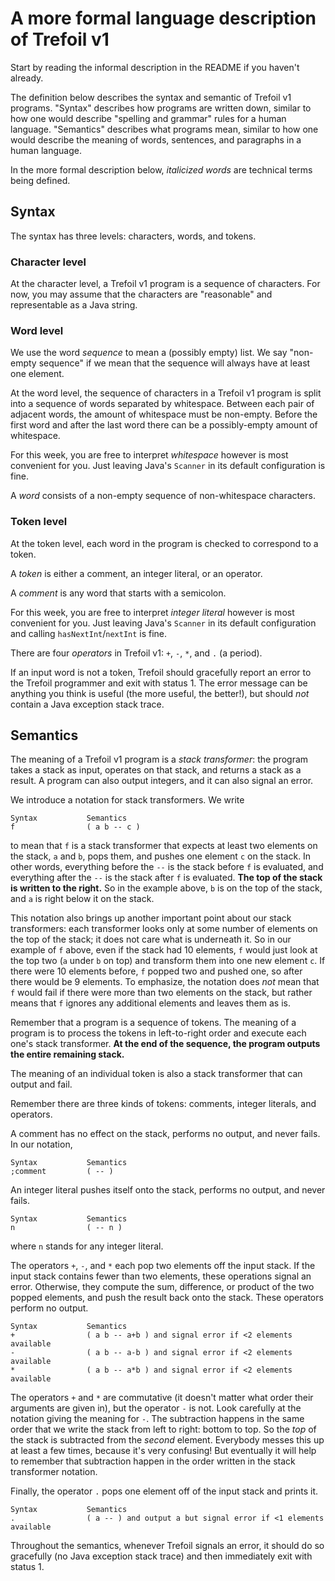 # A more formal language description of Trefoil v1

Start by reading the informal description in the README if you haven't already.

The definition below describes the syntax and semantic of Trefoil v1 programs.
"Syntax" describes how programs are written down, similar to how one would
describe "spelling and grammar" rules for a human language. "Semantics"
describes what programs mean, similar to how one would describe the meaning of
words, sentences, and paragraphs in a human language.

In the more formal description below, *italicized words* are technical terms being defined.

## Syntax

The syntax has three levels: characters, words, and tokens.

### Character level

At the character level, a Trefoil v1 program is a sequence of characters. For
now, you may assume that the characters are "reasonable" and representable as a
Java string.

### Word level

We use the word *sequence* to mean a (possibly empty) list. We say "non-empty
sequence" if we mean that the sequence will always have at least one element.

At the word level, the sequence of characters in a Trefoil v1 program is
split into a sequence of words separated by whitespace. Between each pair
of adjacent words, the amount of whitespace must be non-empty. Before the first
word and after the last word there can be a possibly-empty amount of whitespace.

For this week, you are free to interpret *whitespace* however is most convenient for you.
Just leaving Java's `Scanner` in its default configuration is fine.

A *word* consists of a non-empty sequence of non-whitespace characters.

### Token level

At the token level, each word in the program is checked to correspond to a token.

A *token* is either a comment, an integer literal, or an operator.

A *comment* is any word that starts with a semicolon.

For this week, you are free to interpret *integer literal* however is most
convenient for you. Just leaving Java's `Scanner` in its default configuration
and calling `hasNextInt`/`nextInt` is fine.

There are four *operators* in Trefoil v1: `+`, `-`, `*`, and `.` (a period).

If an input word is not a token, Trefoil should gracefully report an error to
the Trefoil programmer and exit with status 1. The error message can be anything
you think is useful (the more useful, the better!), but should *not* contain a
Java exception stack trace.

## Semantics

The meaning of a Trefoil v1 program is a *stack transformer*: the
program takes a stack as input, operates on that stack, and returns a stack as a
result. A program can also output integers, and it can also signal an error.

We introduce a notation for stack transformers. We write

```
Syntax           Semantics
f                ( a b -- c )
```

to mean that `f` is a stack transformer that expects at least two elements on
the stack, `a` and `b`, pops them, and pushes one element `c` on the stack.
In other words, everything before the `--` is the stack before `f` is evaluated,
and everything after the `--` is the stack after `f` is evaluated.
**The top of the stack is written to the right.** So in the example above,
`b` is on the top of the stack, and `a` is right below it on the stack.

This notation also brings up another important point about our stack
transformers: each transformer looks only at some number of elements on the top
of the stack; it does not care what is underneath it. So in our example of `f`
above, even if the stack had 10 elements, `f` would just look at the top two
(`a` under `b` on top) and transform them into one new element `c`. If there
were 10 elements before, `f` popped two and pushed one, so after there would be
9 elements. To emphasize, the notation does *not* mean that `f` would fail if
there were more than two elements on the stack, but rather means that `f`
ignores any additional elements and leaves them as is.

Remember that a program is a sequence of tokens.
The meaning of a program is to process the tokens in left-to-right order
and execute each one's stack transformer.
**At the end of the sequence, the program outputs the entire remaining stack.**

The meaning of an individual token is also a stack transformer that can output and fail.

Remember there are three kinds of tokens: comments, integer literals,
and operators.

A comment has no effect on the stack, performs no output, and never fails.
In our notation,

```
Syntax           Semantics
;comment         ( -- )
```

An integer literal pushes itself onto the stack, performs no output, and never fails.

```
Syntax           Semantics
n                ( -- n )
```

where `n` stands for any integer literal.

The operators `+`, `-`, and `*` each pop two elements off the input stack. If
the input stack contains fewer than two elements, these operations signal an error.
Otherwise, they compute the sum, difference, or product of the two popped elements,
and push the result back onto the stack. These operators perform no output.

```
Syntax           Semantics
+                ( a b -- a+b ) and signal error if <2 elements available
-                ( a b -- a-b ) and signal error if <2 elements available
*                ( a b -- a*b ) and signal error if <2 elements available
```

The operators `+` and `*` are commutative (it doesn't matter what order their
arguments are given in), but the operator `-` is not. Look carefully at the
notation giving the meaning for `-`. The subtraction happens in the same order
that we write the stack from left to right: bottom to top. So the *top* of the
stack is subtracted from the *second* element. Everybody messes this up at least
a few times, because it's very confusing! But eventually it will help to
remember that subtraction happen in the order written in the stack transformer
notation.

Finally, the operator `.` pops one element off of the input stack and prints it.

```
Syntax           Semantics
.                ( a -- ) and output a but signal error if <1 elements available
```

Throughout the semantics, whenever Trefoil signals an error, it should do so
gracefully (no Java exception stack trace) and then immediately exit with status 1.
